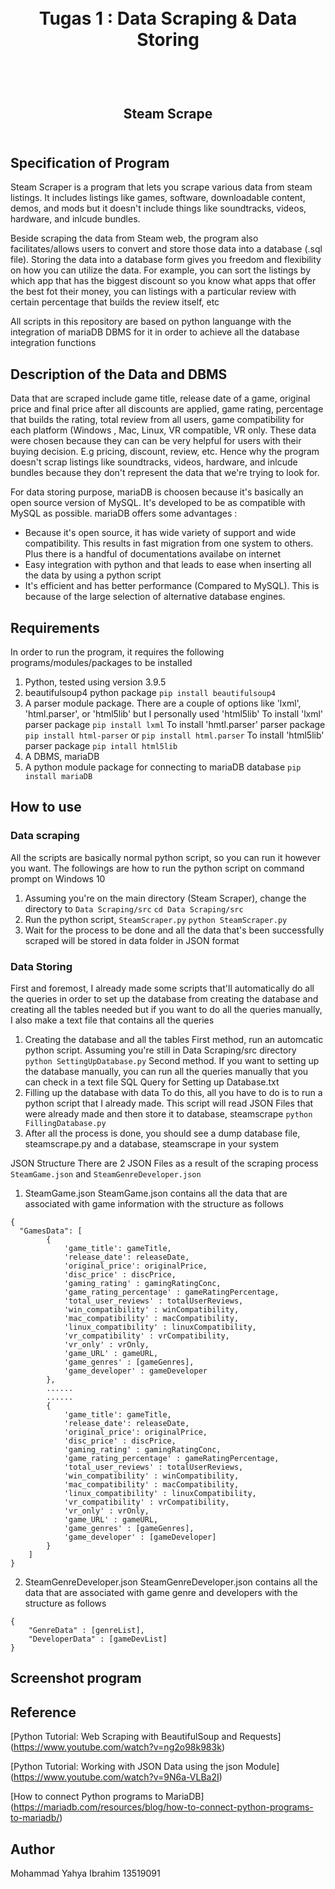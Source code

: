 <h1 align="center">
  <br>
  Tugas 1 : Data Scraping & Data Storing
  <br>
  <br>
</h1>

<h2 align="center">
  <br>
  Steam Scrape
  <br>
  <br>
</h2>

## Specification of Program
Steam Scraper is a program that lets you scrape various data from steam listings. It includes listings like games, software, downloadable content, demos, and mods but it doesn't include things like soundtracks, videos, hardware, and inlcude bundles.

Beside scraping the data from Steam web, the program also facilitates/allows users to convert and store those data into a database (.sql file). Storing the data into a database form gives you freedom and flexibility on how you can utilize the data. For example, you can sort the listings by which app that has the biggest discount so you know what apps that offer the best fot their money,  you can listings with a particular review with certain percentage that builds the review itself, etc

All scripts in this repository are based on python languange with the integration of mariaDB DBMS for it in order to achieve all the database integration functions

## Description of the Data and DBMS
Data that are scraped include game title, release date of a game, original price and final price after all discounts are applied, game rating, percentage that builds the rating, total review from all users, game compatibility for each platform (Windows , Mac, Linux, VR compatible, VR only. These data were chosen because they can can be very helpful for users with their buying decision. E.g pricing, discount, review, etc. Hence why the program doesn't scrap listings like soundtracks, videos, hardware, and inlcude bundles because they don't represent the data that we're trying to look for.

For data storing purpose, mariaDB is choosen because it's basically an open source version of MySQL. It's developed to be as compatible with MySQL as possible. mariaDB offers some advantages : 
  - Because it's open source, it has wide variety of support and wide compatibility. This results in fast migration from one system to others. Plus there is a handful of documentations availabe on internet
  - Easy integration with python and that leads to ease when inserting all the data by using a python script
  - It's efficient and has better performance (Compared to MySQL). This is because of the large selection of alternative database engines.


## Requirements
In order to run the program, it requires the following programs/modules/packages to be installed
1. Python, tested using version 3.9.5
2. beautifulsoup4 python package
    `pip install beautifulsoup4`
3. A parser module package. There are a couple of options like 'lxml', 'html.parser', or 'html5lib' but I personally used 'html5lib'
    To install 'lxml' parser package
        `pip install lxml`
    To install 'hmtl.parser' parser package
        `pip install html-parser` or
        `pip install html.parser`
    To install 'html5lib' parser package
        `pip intall html5lib`
4. A DBMS, mariaDB
5. A python module package for connecting to mariaDB database
    `pip install mariaDB`

## How to use 
### Data scraping
All the scripts are basically normal python script, so you can run it however you want. The followings are how to run the python script on command prompt on Windows 10
1. Assuming you're on the main directory (Steam Scraper), change the directory to `Data Scraping/src`
    `cd Data Scraping/src`
2. Run the python script, `SteamScraper.py`
    `python SteamScraper.py` 
3. Wait for the process to be done and all the data that's been successfully scraped will be stored in data folder in JSON format

### Data Storing
First and foremost, I already made some scripts that'll automatically do all the queries in order to set up the database from creating the database and creating all the tables needed but if you want to do all the queries manually, I also make a text file that contains all the queries
1. Creating the database and all the tables
    First method, run an automcatic python script. Assuming you're still in Data Scraping/src directory
        `python SettingUpDatabase.py`
    Second method. If you want to setting up the database manually, you can run all the queries manually that you can check in a text file 
        SQL Query for Setting up Database.txt
2. Filling up the database with data
    To do this, all you have to do is to run a python script that I already made. This script will read JSON Files that were already made and then store it to database, steamscrape
        `python FillingDatabase.py`
3. After all the process is done, you should see a dump database file, steamscrape.py and a database, steamscrape in your system    


JSON Structure
There are 2 JSON Files as a result of the scraping process `SteamGame.json` and `SteamGenreDeveloper.json`
1. SteamGame.json
SteamGame.json contains all the data that are associated with game information with the structure as follows
```
{
  "GamesData": [
        {
            'game_title': gameTitle,
            'release_date': releaseDate,
            'original_price': originalPrice,
            'disc_price' : discPrice,
            'gaming_rating' : gamingRatingConc,
            'game_rating_percentage' : gameRatingPercentage,
            'total_user_reviews' : totalUserReviews,
            'win_compatibility' : winCompatibility,
            'mac_compatibility' : macCompatibility,
            'linux_compatibility' : linuxCompatibility,
            'vr_compatibility' : vrCompatibility,
            'vr_only' : vrOnly,
            'game_URL' : gameURL,
            'game_genres' : [gameGenres],
            'game_developer' : gameDeveloper
        },
        ......
        ......
        {
            'game_title': gameTitle,
            'release_date': releaseDate,
            'original_price': originalPrice,
            'disc_price' : discPrice,
            'gaming_rating' : gamingRatingConc,
            'game_rating_percentage' : gameRatingPercentage,
            'total_user_reviews' : totalUserReviews,
            'win_compatibility' : winCompatibility,
            'mac_compatibility' : macCompatibility,
            'linux_compatibility' : linuxCompatibility,
            'vr_compatibility' : vrCompatibility,
            'vr_only' : vrOnly,
            'game_URL' : gameURL,
            'game_genres' : [gameGenres],
            'game_developer' : [gameDeveloper]
        }
    ]   
}
```
2. SteamGenreDeveloper.json
SteamGenreDeveloper.json contains all the data that are associated with game genre and developers with the structure as follows
```
{
    "GenreData" : [genreList],
    "DeveloperData" : [gameDevList]
}
```

## Screenshot program 


## Reference
[Python Tutorial: Web Scraping with BeautifulSoup and Requests]
(https://www.youtube.com/watch?v=ng2o98k983k)

[Python Tutorial: Working with JSON Data using the json Module]
(https://www.youtube.com/watch?v=9N6a-VLBa2I)

[How to connect Python programs to MariaDB]
(https://mariadb.com/resources/blog/how-to-connect-python-programs-to-mariadb/)


## Author
Mohammad Yahya Ibrahim
13519091